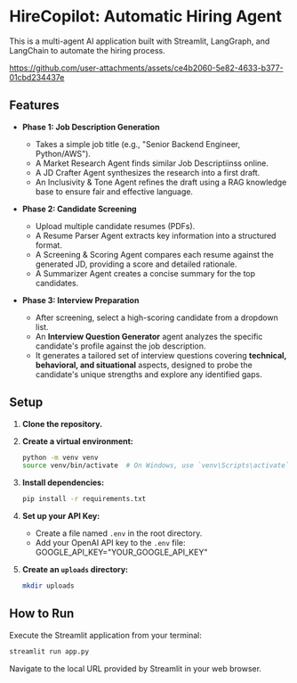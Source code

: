 # HireCopilot: Automatic Hiring Agent
This is a multi-agent AI application built with Streamlit, LangGraph, and LangChain to automate the hiring process.

https://github.com/user-attachments/assets/ce4b2060-5e82-4633-b377-01cbd234437e

## Features

- **Phase 1: Job Description Generation**
  - Takes a simple job title (e.g., "Senior Backend Engineer, Python/AWS").
  - A Market Research Agent finds similar Job Descriptiinss online.
  - A JD Crafter Agent synthesizes the research into a first draft.
  - An Inclusivity & Tone Agent refines the draft using a RAG knowledge base to ensure fair and effective language.

- **Phase 2: Candidate Screening**
  - Upload multiple candidate resumes (PDFs).
  - A Resume Parser Agent extracts key information into a structured format.
  - A Screening & Scoring Agent compares each resume against the generated JD, providing a score and detailed rationale.
  - A Summarizer Agent creates a concise summary for the top candidates.
 
- **Phase 3: Interview Preparation**
  - After screening, select a high-scoring candidate from a dropdown list.
  - An **Interview Question Generator** agent analyzes the specific candidate's profile against the job description.
  - It generates a tailored set of interview questions covering **technical, behavioral, and situational** aspects, designed to probe the candidate's unique strengths and explore any identified gaps.
 
  

## Setup

1.  **Clone the repository.**

2.  **Create a virtual environment:**
    ```bash
    python -m venv venv
    source venv/bin/activate  # On Windows, use `venv\Scripts\activate`
    ```

3.  **Install dependencies:**
    ```bash
    pip install -r requirements.txt
    ```

4.  **Set up your API Key:**
    - Create a file named `.env` in the root directory.
    - Add your OpenAI API key to the `.env` file:
        GOOGLE_API_KEY="YOUR_GOOGLE_API_KEY"
    

5.  **Create an `uploads` directory:**
    ```bash
    mkdir uploads
    ```

    

## How to Run

Execute the Streamlit application from your terminal:

```bash
streamlit run app.py
```

Navigate to the local URL provided by Streamlit in your web browser.
